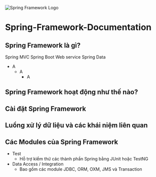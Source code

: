 <picture>
  <source media="(prefers-color-scheme: dark)" srcset="https://upload.wikimedia.org/wikipedia/commons/thumb/4/44/Spring_Framework_Logo_2018.svg/1280px-Spring_Framework_Logo_2018.svg.png">
  <source media="(prefers-color-scheme: light)" srcset="https://upload.wikimedia.org/wikipedia/commons/thumb/4/44/Spring_Framework_Logo_2018.svg/1280px-Spring_Framework_Logo_2018.svg.png">
  <img alt="Spring Framework Logo" src="https://upload.wikimedia.org/wikipedia/commons/thumb/4/44/Spring_Framework_Logo_2018.svg/1280px-Spring_Framework_Logo_2018.svg.png">
</picture>

# Spring-Framework-Documentation
## Spring Framework là gì? 
Spring MVC
Spring Boot
Web service
Spring Data
+ A
    * A
      - A
## Spring Framework hoạt động như thế nào?
  
## Cài đặt Spring Framework
## Luồng xử lý dữ liệu và các khái niệm liên quan
## Các Modules của Spring Framework
  + Test
    - Hỗ trợ kiểm thử các thành phần Spring bằng JUnit hoặc TestNG
  + Data Access / Integration
    - Bao gồm các module JDBC, ORM, OXM, JMS và Transaction
